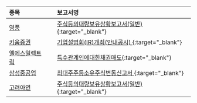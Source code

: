 | **종목** |      |**보고서명** |
| :------- | :--- |:----------- |
| [영풍](/000670/#dart) | | [주식등의대량보유상황보고서(일반)](https://dart.fss.or.kr/dsaf001/main.do?rcpNo=20241004000192){:target="_blank"} |
| [키움증권](/039490/#dart) | | [기업설명회(IR)개최(안내공시)              ](https://dart.fss.or.kr/dsaf001/main.do?rcpNo=20241004800273){:target="_blank"} |
| [엘에스일렉트릭](/010120/#dart) | | [특수관계인에대한채권매도](https://dart.fss.or.kr/dsaf001/main.do?rcpNo=20241004000176){:target="_blank"} |
| [삼성중공업](/010140/#dart) | | [최대주주등소유주식변동신고서              ](https://dart.fss.or.kr/dsaf001/main.do?rcpNo=20241004800251){:target="_blank"} |
| [고려아연](/010130/#dart) | | [주식등의대량보유상황보고서(일반)](https://dart.fss.or.kr/dsaf001/main.do?rcpNo=20241004000167){:target="_blank"} |